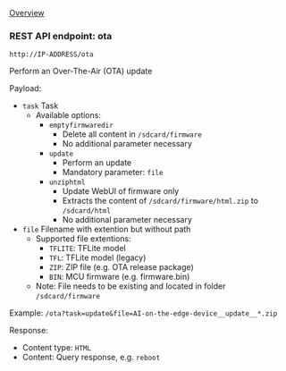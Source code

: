 [Overview](_OVERVIEW.md) 

### REST API endpoint: ota

`http://IP-ADDRESS/ota`


Perform an Over-The-Air (OTA) update


Payload:
- `task` Task
  - Available options:
    - `emptyfirmwaredir`
      - Delete all content in `/sdcard/firmware`
      - No additional parameter necessary
    - `update`
      - Perform an update
      - Mandatory parameter: `file` 
    - `unziphtml`
      - Update WebUI of firmware only
      - Extracts the content of `/sdcard/firmware/html.zip` to `/sdcard/html`
      - No additional parameter necessary
- `file` Filename with extention but without path
  - Supported file extentions:
    - `TFLITE`: TFLite model
    - `TFL`: TFLite model (legacy)
    - `ZIP`: ZIP file (e.g. OTA release package)
    - `BIN`: MCU firmware (e.g. firmware.bin)
  - Note: File needs to be existing and located in folder `/sdcard/firmware`
    
Example: `/ota?task=update&file=AI-on-the-edge-device__update__*.zip`


Response:
- Content type: `HTML`
- Content: Query response, e.g. `reboot`


